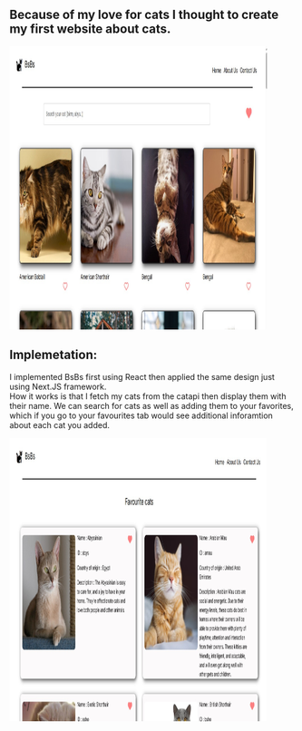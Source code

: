 ## Because of my love for cats I thought to create my first website about cats.
<img src="./BsBs0.jpg" width="90%" height="500"/>


## Implemetation:
I implemented BsBs first using React then applied the same design just using Next.JS framework. <br/>
How it works is that I fetch my cats from the catapi then display them with their name. We can search for cats as well as adding them to your favorites, which if you go to your favourites tab would see additional inforamtion about each cat you added.

<img src="./BsBs1.jpg" width="90%" height="500"/>
